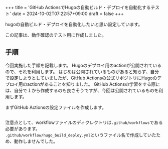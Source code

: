 +++
title = 'GitHub ActionsでHugoの自動ビルド・デプロイを自動化するテスト'
date = 2024-10-02T07:22:57+09:00
draft = false
+++

hugoの自動ビルド・デプロイを自動化したいと思い設定しています。

この記事は、動作確認のテスト用に作成しました。

## 手順

今回実施した手順を記載します。
Hugoのデプロイ用のactionが公開されているので、それを利用します。
はじめは公開されているものがあると知らず、自分で設定しようとしていましたが、GitHub Actionsの公式リポジトリにHugoのデプロイ用のactionがあることを知りました。
GitHub Actionsの学習をする際には、自分で１から作成するのも良さそうですが、今回は公開されているものを利用します。

まずGitHub Actionsの設定ファイルを作成します。

```yaml

```

注意点として、workflowファイルのディクレクトリは`.github/workflows`である必要があります。  
`.github/workflow/hugo_build_deploy.yml`というファイル名で作成していたため、動作しませんでした。
